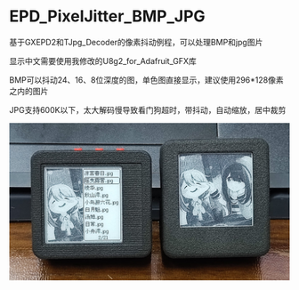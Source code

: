 # EPD_PixelJitter_BMP_JPG
基于GXEPD2和TJpg_Decoder的像素抖动例程，可以处理BMP和jpg图片

显示中文需要使用我修改的U8g2_for_Adafruit_GFX库

BMP可以抖动24、16、8位深度的图，单色图直接显示，建议使用296*128像素之内的图片

JPG支持600K以下，太大解码慢导致看门狗超时，带抖动，自动缩放，居中裁剪

![](https://github.com/jie326513988/EPD_PixelJitter_BMP_JPG/blob/main/001.jpg) 
